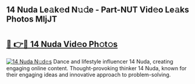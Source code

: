 ## 14 Nuda Le𝚊k𝚎d N𝚞𝚍e - Part-NUT Vid𝚎o Le𝚊ks Photos MIjJT

# <h2><a href="http://fbebjr.evod.top/?m=14+Nuda">🔗 👉🔴 14 Nuda Vid𝚎o Ph𝚘t𝚘s</a></h2>

[![14 Nuda N𝚞d𝚎s](https://i.imgur.com/8V9OHl7.gif)](http://fbebjr.evod.top/?m=14+Nuda)
Dance and lifestyle influencer 14 Nuda, creating engaging online content. Thought-provoking thinker 14 Nuda, known for their engaging ideas and innovative approach to problem-solving. 
